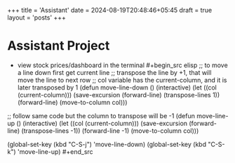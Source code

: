 +++
title = 'Assistant'
date = 2024-08-19T20:48:46+05:45
draft = true
layout = 'posts'
+++

# Assistant Project
- view stock prices/dashboard in the terminal
#+begin_src elisp
;; to move a line down first get current line
;; transpose the line by +1, that will move the line to next row
;; col variable has the current-column, and it is later transposed by 1
(defun move-line-down ()
  (interactive)
  (let ((col (current-column)))
    (save-excursion
      (forward-line)
      (transpose-lines 1))
    (forward-line)
    (move-to-column col)))

;; follow same code but the column to transpose will be -1
(defun move-line-up ()
  (interactive)
  (let ((col (current-column)))
    (save-excursion
      (forward-line)
      (transpose-lines -1))
    (forward-line -1)
    (move-to-column col)))

(global-set-key (kbd "C-S-j") 'move-line-down)
(global-set-key (kbd "C-S-k") 'move-line-up)
#+end_src
